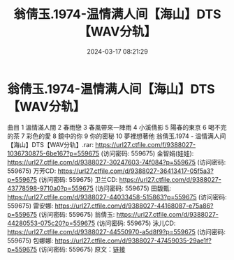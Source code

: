 ﻿---
title: 翁倩玉.1974-温情满人间【海山】DTS【WAV分轨】
date: 2024-03-17 08:21:29
categories: DTS多声道制作
tags: 华语中文
---
# 翁倩玉.1974-温情满人间【海山】DTS【WAV分轨】

曲目
1 溫情滿人間
2 春雨戀
3 春風帶來一陣雨
4 小溪倩影
5 陽春的東京
6 喝不完的茶
7 彩色的愛
8 鏡中的你
9 你的密秘
10 夢裡想著他
翁倩玉.1974 - 温情满人间【海山】DTS【WAV分轨】.rar: https://url27.ctfile.com/f/9388027-1036730875-6be167?p=559675
(访问密码: 559675)
金智娟(娃娃): https://url27.ctfile.com/d/9388027-30247603-74f084?p=559675
(访问密码: 559675)
万芳CD: https://url27.ctfile.com/d/9388027-36413417-05f5a3?p=559675
(访问密码: 559675)
卫兰CD: https://url27.ctfile.com/d/9388027-43778598-9710a0?p=559675
(访问密码: 559675)
田馥甄: https://url27.ctfile.com/d/9388027-44033458-515863?p=559675
(访问密码: 559675)
雷安娜: https://url27.ctfile.com/d/9388027-44168087-e75a86?p=559675
(访问密码: 559675)
翁倩玉: https://url27.ctfile.com/d/9388027-44280553-075c20?p=559675
(访问密码: 559675)
泳儿CD: https://url27.ctfile.com/d/9388027-44550970-a5d8f9?p=559675
(访问密码: 559675)
包娜娜: https://url27.ctfile.com/d/9388027-47459035-29ae1f?p=559675
(访问密码: 559675)
原文：[链接](https://blog.sina.com.cn/s/blog_1647c7e76010314qw.html)